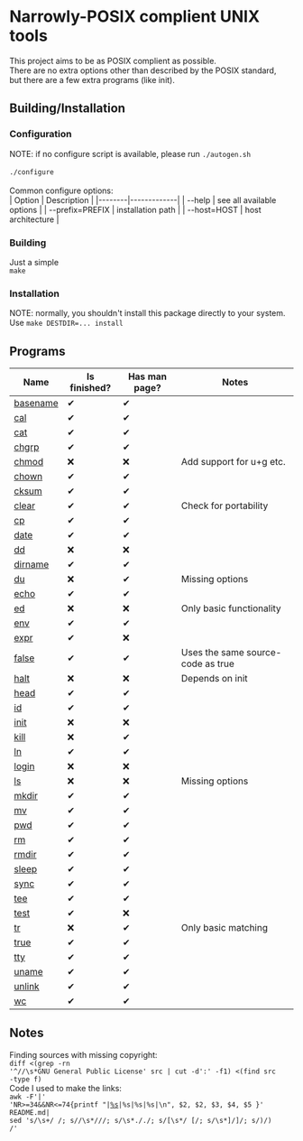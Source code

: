 # Narrowly-POSIX complient UNIX tools
This project aims to be as POSIX complient as possible.<br>
There are no extra options other than described by the POSIX standard,<br>
but there are a few extra programs (like init).

## Building/Installation
### Configuration
NOTE: if no configure script is available, please run
<code>./autogen.sh</code><br><br>
<code>./configure</code><br><br>
Common configure options:<br>
| Option | Description |
|--------|-------------|
| --help | see all available options |
| --prefix=PREFIX  | installation path |
| --host=HOST | host architecture |

### Building
Just a simple<br>
<code>make</code>

### Installation
NOTE: normally, you shouldn't install this package directly to your system.<br>
Use <code>make DESTDIR=... install</code>

## Programs
| Name | Is finished? | Has man page? | Notes |
|------|--------------|--------------|--------|
| [basename](src/basename.c) | ✔ | ✔ | |
| [cal](src/cal.c) | ✔ | ✔ | |
| [cat](src/cat.c) | ✔ | ✔ | |
| [chgrp](src/chgrp.c) | ✔ | ✔ | |
| [chmod](src/chmod.c) | ❌ | ❌ | Add support for u+g etc. |
| [chown](src/chown.c) | ✔ | ✔ | |
| [cksum](src/cksum.c) | ✔ | ✔ | |
| [clear](src/clear.c) | ✔ | ✔ | Check for portability |
| [cp](src/cp.c) | ✔ | ✔ | |
| [date](src/date.c) | ✔ | ✔ | |
| [dd](src/dd.c) | ❌ | ❌ | |
| [dirname](src/dirname.c) | ✔ | ✔ | |
| [du](src/du.c) | ❌ | ✔ | Missing options |
| [echo](src/echo.c) | ✔ | ✔ | |
| [ed](src/ed.c) | ❌ | ❌ | Only basic functionality |
| [env](src/env.c) | ✔ | ✔ | |
| [expr](src/expr.c) | ✔ | ❌ | |
| [false](src/true.c) | ✔ | ✔ | Uses the same source-code as true |
| [halt](src/halt.c) | ❌ | ❌ | Depends on init |
| [head](src/head.c) | ✔ | ✔ | |
| [id](src/id.c) | ✔ | ✔ | |
| [init](src/init.c) | ❌ | ❌ | |
| [kill](src/kill.c) | ❌ | ✔ | |
| [ln](src/ln.c) | ✔ | ✔ | |
| [login](src/login.c) | ❌ | ❌ | |
| [ls](src/ls.c) | ❌ | ❌ | Missing options |
| [mkdir](src/mkdir.c) | ✔ | ✔ | |
| [mv](src/mv.c) | ✔ | ✔ | |
| [pwd](src/pwd.c) | ✔ |  ✔| |
| [rm](src/rm.c) | ✔ | ✔ | |
| [rmdir](src/rmdir.c) | ✔ | ✔ | |
| [sleep](src/sleep.c) | ✔ | ✔ | |
| [sync](src/sync.c) | ✔ | ✔ | |
| [tee](src/tee.c) | ✔ | ✔ | |
| [test](src/test.c) | ✔ | ❌ | |
| [tr](src/tr.c) | ❌ | ✔ | Only basic matching |
| [true](src/true.c) | ✔ | ✔ | |
| [tty](src/tty.c) | ✔ | ✔ | |
| [uname](src/uname.c) | ✔ | ✔ | |
| [unlink](src/unlink.c) | ✔ | ✔ | |
| [wc](src/wc.c) | ✔ | ✔ | |

## Notes
Finding sources with missing copyright:<br>
<code>diff \<(grep -rn '^//\s\*GNU General Public License' src | cut -d':' -f1) \<(find src -type f)</code><br>
Code I used to make the links:<br>
<code>awk -F'|' 'NR>=34&&NR<=74{printf "|[%s](src/%s.c)|%s|%s|%s|\n", $2, $2, $3, $4, $5 }' README.md| sed 's/\s\+/ /; s/\/\s*/\//; s/\s*\././; s/\[\s*/ [/; s/\s*\]/]/; s/)/) /'</code>
